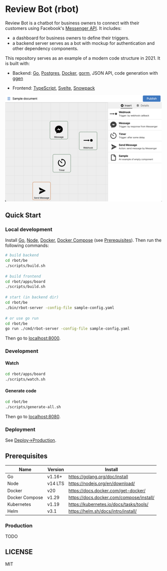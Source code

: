 # Review Bot (rbot)

Review Bot is a chatbot for business owners to connect with their customers
using Facebook's [Messenger API](https://developers.facebook.com/docs/messenger-platform/).
It includes:

- a dashboard for business owners to define their triggers.
- a backend server serves as a bot with mockup for authentication and other dependency components.

This repository serves as an example of a modern code structure in 2021. It is
built with:

- Backend: [Go](https://golang.org), [Postgres](https://www.postgresql.org/),
  [Docker](https://www.docker.com/), [gorm](https://gorm.io/), JSON API,
  code generation with [ggen](https://github.com/olvrng/ggen)
  
- Frontend: [TypeScript](https://www.typescriptlang.org),
  [Svelte](https://svelte.dev),
  [Snowpack](https://www.snowpack.dev/)

![](screenshot.png)

## Quick Start

### Local development

Install [Go](https://golang.org/doc/install), [Node](https://nodejs.org/en/download/),
[Docker](https://docs.docker.com/get-docker/), [Docker Compose](https://docs.docker.com/compose/install/) (see [Prerequisites](#prerequisites)). Then run the following commands:

```sh
# build backend
cd rbot/be
./scripts/build.sh

# build frontend
cd rbot/apps/board
./scripts/build.sh

# start (in backend dir)
cd rbot/be
./bin/rbot-server -config-file sample-config.yaml

# or use go run
cd rbot/be
go run ./cmd/rbot-server -config-file sample-config.yaml
```

Then go to [localhost:8000](http://localhost:8000).

### Development

#### Watch

```sh
cd rbot/apps/board
./scripts/watch.sh
```

#### Generate code

```sh
cd rbot/be
./scripts/generate-all.sh
```

Then go to [localhost:8080](http://localhost:8080).

### Deployment

See [Deploy→Production](#production).

## Prerequisites

| Name           | Version | Install                                  |
| ---            | ---     | ---                                      |
| Go             | v1.16+  | https://golang.org/doc/install           |
| Node           | v14 LTS | https://nodejs.org/en/download/          |
| Docker         | v20     | https://docs.docker.com/get-docker/      |
| Docker Compose | v1.29   | https://docs.docker.com/compose/install/ |
| Kubernetes     | v1.19   | https://kubernetes.io/docs/tasks/tools/  |
| Helm           | v3.1    | https://helm.sh/docs/intro/install/      |

### Production

TODO

## LICENSE

MIT
